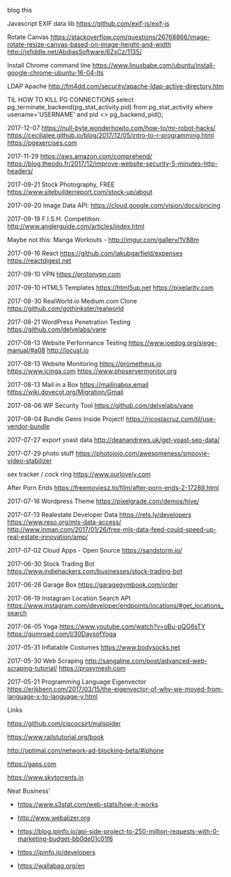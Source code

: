 blog this

Javascript EXIF data lib
https://github.com/exif-js/exif-js


Rotate Canvas
https://stackoverflow.com/questions/26768866/image-rotate-resize-canvas-based-on-image-height-and-width
http://jsfiddle.net/AbdiasSoftware/6ZsCz/1135/


Install Chrome command line
https://www.linuxbabe.com/ubuntu/install-google-chrome-ubuntu-16-04-lts

LDAP Apache
http://fm4dd.com/security/apache-ldap-active-directory.htm

TIL
HOW TO KILL PG CONNECTIONS
select pg_terminate_backend(pg_stat_activity.pid) from pg_stat_activity where usename='USERNAME' and pid <> pg_backend_pid();

2017-12-07
https://null-byte.wonderhowto.com/how-to/mr-robot-hacks/
https://cecilialee.github.io/blog/2017/12/05/intro-to-r-programming.html
https://pgexercises.com

2017-11-29
https://aws.amazon.com/comprehend/
https://blog.theodo.fr/2017/12/improve-website-security-5-minutes-http-headers/

2017-09-21
Stock Photography, FREE
https://www.sitebuilderreport.com/stock-up/about

2017-09-20
Image Data API:
https://cloud.google.com/vision/docs/pricing

2017-09-19
F.I.S.H. Competition:
http://www.anglerguide.com/articles/index.html

Maybe not this:
Manga Workouts - http://imgur.com/gallery/1V88m

2017-09-16
React 
https://github.com/jakubgarfield/expenses
https://reactdigest.net

2017-09-10
VPN
https://protonvpn.com

2017-09-10
HTML5 Templates
https://html5up.net
https://pixelarity.com

2017-08-30
RealWorld.io
Medium.com Clone
https://github.com/gothinkster/realworld

2017-08-21
WordPress Penetration Testing
https://github.com/delvelabs/vane

2017-08-13
Website Performance Testing
https://www.joedog.org/siege-manual/#a08
http://locust.io

2017-08-13
Website Monitoring
https://prometheus.io
https://www.icinga.com
https://www.phpservermonitor.org

2017-08-13
Mail in a Box
https://mailinabox.email
https://wiki.dovecot.org/Migration/Gmail

2017-08-06
WP Security Tool
https://github.com/delvelabs/vane

2017-08-04
Bundle Gems Inside Project!
https://ricostacruz.com/til/use-vendor-bundle

2017-07-27
export yoast data
http://deanandrews.uk/get-yoast-seo-data/

2017-07-29
photo stuff
https://photojojo.com/awesomeness/smoovie-video-stabilizer

sex tracker / cock ring
https://www.ourlovely.com

After Porn Ends
https://freemoviesz.to/film/after-porn-ends-2-17289.html

2017-07-16
Wordpress Theme
https://pixelgrade.com/demos/hive/

2017-07-13
Realestate Developer Data
https://rets.ly/developers
https://www.reso.org/mls-data-access/
http://www.inman.com/2017/01/26/free-mls-data-feed-could-speed-up-real-estate-innovation/amp/

2017-07-02
Cloud Apps - Open Source
https://sandstorm.io/

2017-06-30
Stock Trading Bot
https://www.indiehackers.com/businesses/stock-trading-bot

2017-06-26
Garage Box
https://garagegymbook.com/order

2017-06-19
Instagram Location Search API
https://www.instagram.com/developer/endpoints/locations/#get_locations_search

2017-06-05
Yoga
https://www.youtube.com/watch?v=oBu-pQG6sTY
https://gumroad.com/l/30DaysofYoga

2017-05-31
Inflatable Costumes
https://www.bodysocks.net

2017-05-30
Web Scraping
http://sangaline.com/post/advanced-web-scraping-tutorial/
https://proxymesh.com

2017-05-21
Programming Language Eigenvector
https://erikbern.com/2017/03/15/the-eigenvector-of-why-we-moved-from-language-x-to-language-y.html

Links


https://github.com/ciscocsirt/malspider

https://www.railstutorial.org/book

http://optimal.com/network-ad-blocking-beta/#iphone

https://gaps.com

https://www.skytorrents.in



Neat Business'

* https://www.s3stat.com/web-stats/how-it-works
* http://www.webalizer.org

* https://blog.ipinfo.io/api-side-project-to-250-million-requests-with-0-marketing-budget-bb0de01c01f6
* https://ipinfo.io/developers

* https://wallabag.org/en